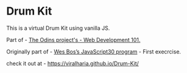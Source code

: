 # Drum Kit

This is a virtual Drum Kit using vanilla JS.

Part of - [The Odins project's - Web Development 101.](https://www.theodinproject.com/courses/web-development-101/)

Originally part of - [Wes Bos’s JavaScript30 program](https://javascript30.com/) - First execrcise. 

check it out at - https://viralharia.github.io/Drum-Kit/